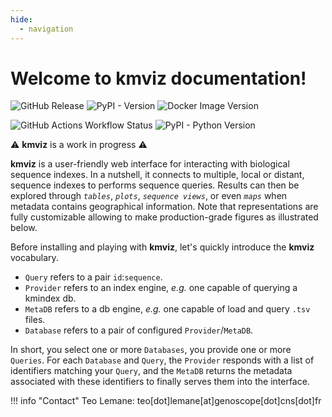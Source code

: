 ```yaml
---
hide:
  - navigation
---
```


# Welcome to **kmviz** documentation!

![GitHub Release](https://img.shields.io/github/v/release/tlemane/kmviz?style=for-the-badge&logo=github)
![PyPI - Version](https://img.shields.io/pypi/v/kmviz?style=for-the-badge&color=blue&logo=pypi)
![Docker Image Version](https://img.shields.io/docker/v/tlemane/kmviz?style=for-the-badge&logo=docker&label=docker%20hub&color=blue)

![GitHub Actions Workflow Status](https://img.shields.io/github/actions/workflow/status/tlemane/kmviz/ci.yml?style=for-the-badge&logo=github&label=kmviz-ci)
![PyPI - Python Version](https://img.shields.io/pypi/pyversions/kmviz?style=for-the-badge&logo=python)


:warning: **kmviz** is a work in progress :warning:

**kmviz** is a user-friendly web interface for interacting with biological sequence indexes. In a nutshell, it connects to multiple, local or distant, sequence indexes to performs sequence queries. Results can then be explored through *`tables`*, *`plots`*, *`sequence views`*, or even *`maps`* when metadata contains geographical information. Note that representations are fully customizable allowing to make production-grade figures as illustrated below.


Before installing and playing with **kmviz**, let's quickly introduce the **kmviz** vocabulary.

* `Query` refers to a pair `id`:`sequence`.
* `Provider` refers to an index engine, *e.g.* one capable of querying a kmindex db.
* `MetaDB` refers to a db engine, *e.g.* one capable of load and query `.tsv` files.
* `Database` refers to a pair of configured `Provider`/`MetaDB`.

In short, you select one or more `Databases`, you provide one or more `Queries`. For each `Database` and `Query`, the `Provider` responds with a list of identifiers matching your `Query`, and the `MetaDB` returns the metadata associated with these identifiers to finally serves them into the interface.

!!! info "Contact"
    Teo Lemane: teo[dot]lemane[at]genoscope[dot]cns[dot]fr
